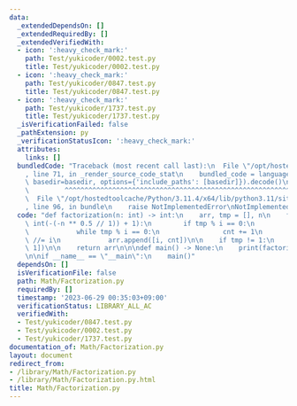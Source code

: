 ```yaml
---
data:
  _extendedDependsOn: []
  _extendedRequiredBy: []
  _extendedVerifiedWith:
  - icon: ':heavy_check_mark:'
    path: Test/yukicoder/0002.test.py
    title: Test/yukicoder/0002.test.py
  - icon: ':heavy_check_mark:'
    path: Test/yukicoder/0847.test.py
    title: Test/yukicoder/0847.test.py
  - icon: ':heavy_check_mark:'
    path: Test/yukicoder/1737.test.py
    title: Test/yukicoder/1737.test.py
  _isVerificationFailed: false
  _pathExtension: py
  _verificationStatusIcon: ':heavy_check_mark:'
  attributes:
    links: []
  bundledCode: "Traceback (most recent call last):\n  File \"/opt/hostedtoolcache/Python/3.11.4/x64/lib/python3.11/site-packages/onlinejudge_verify/documentation/build.py\"\
    , line 71, in _render_source_code_stat\n    bundled_code = language.bundle(stat.path,\
    \ basedir=basedir, options={'include_paths': [basedir]}).decode()\n          \
    \         ^^^^^^^^^^^^^^^^^^^^^^^^^^^^^^^^^^^^^^^^^^^^^^^^^^^^^^^^^^^^^^^^^^^^^^^^^^^^^^^^^\n\
    \  File \"/opt/hostedtoolcache/Python/3.11.4/x64/lib/python3.11/site-packages/onlinejudge_verify/languages/python.py\"\
    , line 96, in bundle\n    raise NotImplementedError\nNotImplementedError\n"
  code: "def factorization(n: int) -> int:\n    arr, tmp = [], n\n    for i in range(2,\
    \ int(-(-n ** 0.5 // 1)) + 1):\n        if tmp % i == 0:\n            cnt = 0\n\
    \            while tmp % i == 0:\n                cnt += 1\n                tmp\
    \ //= i\n            arr.append([i, cnt])\n\n    if tmp != 1:\n        arr.append([tmp,\
    \ 1])\n\n    return arr\n\n\ndef main() -> None:\n    print(factorization(2592))\n\
    \n\nif __name__ == \"__main\":\n    main()"
  dependsOn: []
  isVerificationFile: false
  path: Math/Factorization.py
  requiredBy: []
  timestamp: '2023-06-29 00:35:03+09:00'
  verificationStatus: LIBRARY_ALL_AC
  verifiedWith:
  - Test/yukicoder/0847.test.py
  - Test/yukicoder/0002.test.py
  - Test/yukicoder/1737.test.py
documentation_of: Math/Factorization.py
layout: document
redirect_from:
- /library/Math/Factorization.py
- /library/Math/Factorization.py.html
title: Math/Factorization.py
---
```

